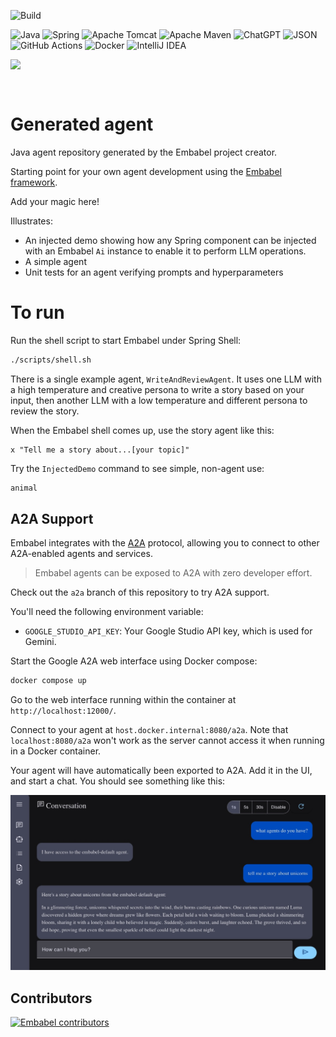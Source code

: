 ![Build](https://github.com/embabel/embabel-agent/actions/workflows/maven.yml/badge.svg)

![Java](https://img.shields.io/badge/java-%23ED8B00.svg?style=for-the-badge&logo=openjdk&logoColor=white)
![Spring](https://img.shields.io/badge/spring-%236DB33F.svg?style=for-the-badge&logo=spring&logoColor=white)
![Apache Tomcat](https://img.shields.io/badge/apache%20tomcat-%23F8DC75.svg?style=for-the-badge&logo=apache-tomcat&logoColor=black)
![Apache Maven](https://img.shields.io/badge/Apache%20Maven-C71A36?style=for-the-badge&logo=Apache%20Maven&logoColor=white)
![ChatGPT](https://img.shields.io/badge/chatGPT-74aa9c?style=for-the-badge&logo=openai&logoColor=white)
![JSON](https://img.shields.io/badge/JSON-000?logo=json&logoColor=fff)
![GitHub Actions](https://img.shields.io/badge/github%20actions-%232671E5.svg?style=for-the-badge&logo=githubactions&logoColor=white)
![Docker](https://img.shields.io/badge/docker-%230db7ed.svg?style=for-the-badge&logo=docker&logoColor=white)
![IntelliJ IDEA](https://img.shields.io/badge/IntelliJIDEA-000000.svg?style=for-the-badge&logo=intellij-idea&logoColor=white)

<img align="left" src="https://github.com/embabel/embabel-agent/blob/main/embabel-agent-api/images/315px-Meister_der_Weltenchronik_001.jpg?raw=true" width="180">

&nbsp;&nbsp;&nbsp;&nbsp;

&nbsp;&nbsp;&nbsp;&nbsp;

# Generated agent

Java agent repository generated by the Embabel project creator.

Starting point for your own agent development using the [Embabel framework](https://github.com/embabel/embabel-agent).

Add your magic here!

Illustrates:

- An injected demo showing how any Spring component can be injected with an Embabel `Ai` instance to enable it to
  perform LLM operations.
- A simple agent
- Unit tests for an agent verifying prompts and hyperparameters

# To run

Run the shell script to start Embabel under Spring Shell:

```bash
./scripts/shell.sh
```

There is a single example agent, `WriteAndReviewAgent`.
It uses one LLM with a high temperature and creative persona to write a story based on your input,
then another LLM with a low temperature and different persona to review the story.

When the Embabel shell comes up, use the story agent like this:

```
x "Tell me a story about...[your topic]"
```

Try the `InjectedDemo` command to see simple, non-agent use:

```java
animal
```

## A2A Support

Embabel integrates with the [A2A](https://github.com/google-a2a/A2A) protocol, allowing you to connect to other
A2A-enabled agents and
services.

> Embabel agents can be exposed to A2A with zero developer effort.

Check out the `a2a` branch of this repository to try A2A support.

You'll need the following environment variable:

- `GOOGLE_STUDIO_API_KEY`: Your Google Studio API key, which is used for Gemini.

Start the Google A2A web interface using Docker compose:

```bash
docker compose up
```

Go to the web interface running within the container at `http://localhost:12000/`.

Connect to your agent at `host.docker.internal:8080/a2a`. Note that `localhost:8080/a2a` won't work as the server
cannot access it when running in a Docker container.

Your agent will have automatically been exported to A2A. Add it in the UI, and start a chat.
You should see something like this:

<img src="images/a2a_ui.jpg" alt="A2A UI" width="600">

## Contributors

[![Embabel contributors](https://contrib.rocks/image?repo=embabel/java-agent-template)](https://github.com/embabel/java-agent-template/graphs/contributors)

